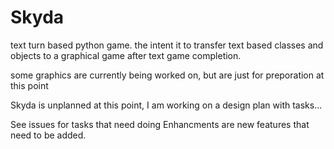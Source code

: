 Skyda
=====

text turn based python game.
the intent it to transfer text based classes and objects
to a graphical game after text game completion.

some graphics are currently being worked on, but are just
for preporation at this point

Skyda is unplanned at this point, I am working on a design
plan with tasks...

See issues for tasks that need doing
Enhancments are new features that need to be added.

